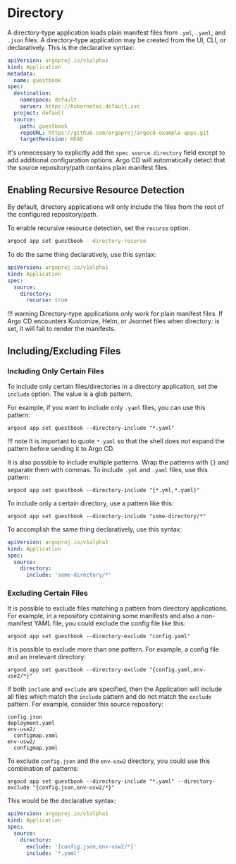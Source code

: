 # Directory

A directory-type application loads plain manifest files from `.yml`, `.yaml`, and `.json` files. A directory-type
application may be created from the UI, CLI, or declaratively. This is the declarative syntax:

```yaml
apiVersion: argoproj.io/v1alpha1
kind: Application
metadata:
  name: guestbook
spec:
  destination:
    namespace: default
    server: https://kubernetes.default.svc
  project: default
  source:
    path: guestbook
    repoURL: https://github.com/argoproj/argocd-example-apps.git
    targetRevision: HEAD
```

It's unnecessary to explicitly add the `spec.source.directory` field except to add additional configuration options.
Argo CD will automatically detect that the source repository/path contains plain manifest files.

## Enabling Recursive Resource Detection

By default, directory applications will only include the files from the root of the configured repository/path.

To enable recursive resource detection, set the `recurse` option.

```bash
argocd app set guestbook --directory-recurse
```

To do the same thing declaratively, use this syntax:

```yaml
apiVersion: argoproj.io/v1alpha1
kind: Application
spec:
  source:
    directory:
      recurse: true
```

!!! warning
    Directory-type applications only work for plain manifest files. If Argo CD encounters Kustomize, Helm, or Jsonnet files when directory: is set, it will fail to render the manifests.

## Including/Excluding Files

### Including Only Certain Files

To include only certain files/directories in a directory application, set the `include` option. The value is a glob
pattern.

For example, if you want to include only `.yaml` files, you can use this pattern:

```shell
argocd app set guestbook --directory-include "*.yaml"
```

!!! note
    It is important to quote `*.yaml` so that the shell does not expand the pattern before sending it to Argo CD.

It is also possible to include multiple patterns. Wrap the patterns with `{}` and separate them with commas. To include
`.yml` and `.yaml` files, use this pattern:

```shell
argocd app set guestbook --directory-include "{*.yml,*.yaml}"
```

To include only a certain directory, use a pattern like this:

```shell
argocd app set guestbook --directory-include "some-directory/*"
```

To accomplish the same thing declaratively, use this syntax:

```yaml
apiVersion: argoproj.io/v1alpha1
kind: Application
spec:
  source:
    directory:
      include: 'some-directory/*'
```

### Excluding Certain Files

It is possible to exclude files matching a pattern from directory applications. For example, in a repository containing
some manifests and also a non-manifest YAML file, you could exclude the config file like this:

```shell
argocd app set guestbook --directory-exclude "config.yaml"
```

It is possible to exclude more than one pattern. For example, a config file and an irrelevant directory:

```shell
argocd app set guestbook --directory-exclude "{config.yaml,env-use2/*}"
```

If both `include` and `exclude` are specified, then the Application will include all files which match the `include`
pattern and do not match the `exclude` pattern. For example, consider this source repository:

```
config.json
deployment.yaml
env-use2/
  configmap.yaml
env-usw2/
  configmap.yaml
```

To exclude `config.json` and the `env-usw2` directory, you could use this combination of patterns:

```shell
argocd app set guestbook --directory-include "*.yaml" --directory-exclude "{config.json,env-usw2/*}"
```

This would be the declarative syntax:

```yaml
apiVersion: argoproj.io/v1alpha1
kind: Application
spec:
  source:
    directory:
      exclude: '{config.json,env-usw2/*}'
      include: '*.yaml'
```
